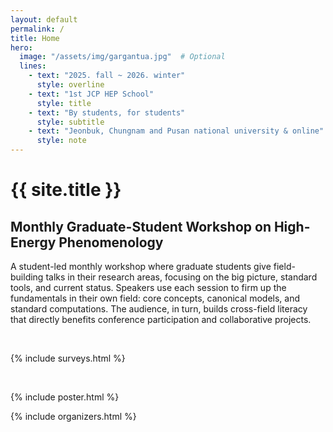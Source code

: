 ```yaml
---
layout: default
permalink: /
title: Home
hero:
  image: "/assets/img/gargantua.jpg"  # Optional
  lines:
    - text: "2025. fall ~ 2026. winter"
      style: overline
    - text: "1st JCP HEP School"
      style: title
    - text: "By students, for students"
      style: subtitle
    - text: "Jeonbuk, Chungnam and Pusan national university & online"
      style: note
---
```

# {{ site.title }}

## Monthly Graduate-Student Workshop on High-Energy Phenomenology

A student-led monthly workshop where graduate students give field-building talks in their research areas, focusing on the big picture, standard tools, and current status. Speakers use each session to firm up the fundamentals in their own field: core concepts, canonical models, and standard computations. The audience, in turn, builds cross-field literacy that directly benefits conference participation and collaborative projects.

<br>

{% include surveys.html %}

<br>

{% include poster.html %}

{% include organizers.html %}